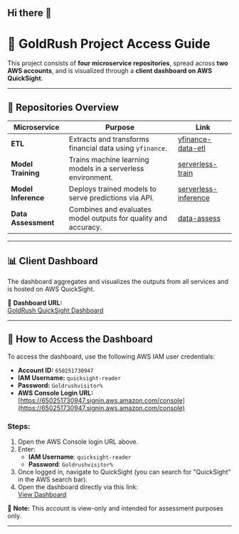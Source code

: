 ## Hi there 👋

<!--

**Here are some ideas to get you started:**

🙋‍♀️ A short introduction - what is your organization all about?
🌈 Contribution guidelines - how can the community get involved?
👩‍💻 Useful resources - where can the community find your docs? Is there anything else the community should know?
🍿 Fun facts - what does your team eat for breakfast?
🧙 Remember, you can do mighty things with the power of [Markdown](https://docs.github.com/github/writing-on-github/getting-started-with-writing-and-formatting-on-github/basic-writing-and-formatting-syntax)
-->
# 🧾 GoldRush Project Access Guide

This project consists of **four microservice repositories**, spread across **two AWS accounts**, and is visualized through a **client dashboard on AWS QuickSight**.

---

## 📁 Repositories Overview

| Microservice         | Purpose                            | Link |
|----------------------|------------------------------------|------|
| **ETL**              | Extracts and transforms financial data using `yfinance`. | [yfinance-data-etl](https://github.com/goldrushproject/yfinance-data-etl) |
| **Model Training**   | Trains machine learning models in a serverless environment. | [serverless-train](https://github.com/goldrushproject/serverless-train) |
| **Model Inference**  | Deploys trained models to serve predictions via API. | [serverless-inference](https://github.com/goldrushproject/serverless-inference) |
| **Data Assessment**  | Combines and evaluates model outputs for quality and accuracy. | [data-assess](https://github.com/goldrushproject/data-assess) |

---

## 📊 Client Dashboard

The dashboard aggregates and visualizes the outputs from all services and is hosted on AWS QuickSight.

🔗 **Dashboard URL:**  
[GoldRush QuickSight Dashboard](https://us-west-2.quicksight.aws.amazon.com/sn/dashboards/44fa45e2-8d5f-4843-95cc-4c22ba2978a5)

---

## 🔐 How to Access the Dashboard

To access the dashboard, use the following AWS IAM user credentials:

- **Account ID:** `650251730947`  
- **IAM Username:** `quicksight-reader`  
- **Password:** `Goldrushvisitor%`  
- **AWS Console Login URL:** [https://650251730947.signin.aws.amazon.com/console](https://650251730947.signin.aws.amazon.com/console)

### Steps:

1. Open the AWS Console login URL above.
2. Enter:
   - **IAM Username**: `quicksight-reader`
   - **Password**: `Goldrushvisitor%`
3. Once logged in, navigate to QuickSight (you can search for "QuickSight" in the AWS search bar).
4. Open the dashboard directly via this link:  
   [View Dashboard](https://us-west-2.quicksight.aws.amazon.com/sn/dashboards/44fa45e2-8d5f-4843-95cc-4c22ba2978a5)

📌 **Note:** This account is view-only and intended for assessment purposes only.

---
